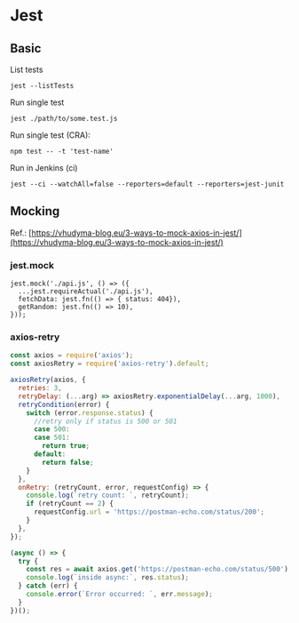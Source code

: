 # Jest
## Basic
List tests

    jest --listTests
    
Run single test

    jest ./path/to/some.test.js

Run single test (CRA):

    npm test -- -t 'test-name'

Run in Jenkins (ci)

    jest --ci --watchAll=false --reporters=default --reporters=jest-junit

## Mocking
Ref.: [https://vhudyma-blog.eu/3-ways-to-mock-axios-in-jest/](https://vhudyma-blog.eu/3-ways-to-mock-axios-in-jest/)

### jest.mock
```
jest.mock('./api.js', () => ({
  ...jest.requireActual('./api.js'),
  fetchData: jest.fn(() => { status: 404}),
  getRandom: jest.fn(() => 10),
}));
```

### axios-retry
```js
const axios = require('axios');
const axiosRetry = require('axios-retry').default;

axiosRetry(axios, {
  retries: 3,
  retryDelay: (...arg) => axiosRetry.exponentialDelay(...arg, 1000),
  retryCondition(error) {
    switch (error.response.status) {
      //retry only if status is 500 or 501
      case 500:
      case 501:
        return true;
      default:
        return false;
    }
  },
  onRetry: (retryCount, error, requestConfig) => {
    console.log(`retry count: `, retryCount);
    if (retryCount == 2) {
      requestConfig.url = 'https://postman-echo.com/status/200';
    }
  },
});

(async () => {
  try {
    const res = await axios.get('https://postman-echo.com/status/500');
    console.log(`inside async:`, res.status);
  } catch (err) {
    console.error(`Error occurred: `, err.message);
  }
})();
```

